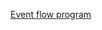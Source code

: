 [Event flow program](https://sequencediagram.org/index.html#initialData=C4S2BsFMAIAUCcD2BzeBDAttSA3SA7YAM3ADeATAgKAOHgE8BnABzQGMR9loAGAOgAsVfImAxEeeNAAyAE8aQpkAFbRmSVJgA00AIKE0yAtFDhwajegwAuaAGVgAV0qEA9A+chIlcMENp8SmgAWgA+aAAdfGh8emhGJ3IvZnAAqio5BSVVdRQrEPD9PyNo03NczRtoDG8fAJdbKOC4S0xbXXJyDowQRkYQRHxhUXFJPQMSkxAzCzztceLjMugAa0d4RmhORCwKq1sPF2BXBM9vSF9-QJgwyOi9zFcANVlwVVu5ZG5ltY2qIsMS2m5VaWFuAMmP3Wm22u1BthqnQu9QIjWizQA0tD2p1ur1+oNhmJoBJFNAAEqQZC9OiKNDkNQAU9W0K2IjhcyqCE5TOQjIIlCJozJEKBM1+MPZs0qOkp1IS8DpDOYzIlbJ20v29kStBOiS8PmKKIKdxZG2er3e4TlNMV6H+EzF5jVsM1mBNNoVSqZZslGoeVURdWu+DRIV9tnp5E9dDQoEGpua3MqAEl8AkAmxIDjyGmM-gs7A0PBQBxWPHolFwwBxJCOZg5vN+AuQIslkBluMDIZUGN2+k+l1SgPgnAAIyQwGAtgAsrVkSG0c1UIh69YOuQACJIZir4B3ZpsVcbSAAeSIREUnGQ68628Qu8c+6a1UgGDHikYAAsQA2N-fH2ffBmmYT9BhzAC917KlbW9FVfXVDlKluABVZhQK-RkzFnedUkXA9oFfd9Px-P9OgAIUVNAVmg+VaXQZVVVZV0R0KHAVlSBicKRPCGjZZA0CAA)
